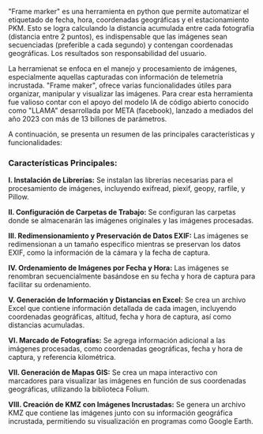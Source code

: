 "Frame marker" es una herramienta en python que permite automatizar el etiquetado de fecha, hora, coordenadas geográficas y el estacionamiento PKM. Esto se logra calculando la distancia acumulada entre cada fotografía (distancia entre 2 puntos), es indispensable que las imágenes sean secuenciadas (preferible a cada segundo) y contengan coordenadas geográficas. Los resultados son responsabilidad del usuario.

La herramienat se enfoca en el manejo y procesamiento de imágenes, especialmente aquellas capturadas con información de telemetría incrustada. "Frame maker", ofrece varias funcionalidades útiles para organizar, manipular y visualizar las imágenes. Para crear esta herramienta fue valioso contar con el apoyo del modelo IA de código abierto conocido como "LLAMA" desarrollada por META (facebook), lanzado a mediados del año 2023 con más de 13 billones de parámetros.

A continuación, se presenta un resumen de las principales características y funcionalidades:

### Características Principales:

**I. Instalación de Librerías:**
Se instalan las librerías necesarias para el procesamiento de imágenes, incluyendo exifread, piexif, geopy, rarfile, y Pillow.

**II. Configuración de Carpetas de Trabajo:**
Se configuran las carpetas donde se almacenarán las imágenes originales y las imágenes procesadas.

**III. Redimensionamiento y Preservación de Datos EXIF:**
Las imágenes se redimensionan a un tamaño específico mientras se preservan los datos EXIF, como la información de la cámara y la fecha de captura.

**IV. Ordenamiento de Imágenes por Fecha y Hora:**
Las imágenes se renombran secuencialmente basándose en su fecha y hora de captura para facilitar su ordenamiento.

**V. Generación de Información y Distancias en Excel:**
Se crea un archivo Excel que contiene información detallada de cada imagen, incluyendo coordenadas geográficas, altitud, fecha y hora de captura, así como distancias acumuladas.

**VI. Marcado de Fotografías:**
Se agrega información adicional a las imágenes procesadas, como coordenadas geográficas, fecha y hora de captura, y referencia kilométrica.

**VII. Generación de Mapas GIS:**
Se crea un mapa interactivo con marcadores para visualizar las imágenes en función de sus coordenadas geográficas, utilizando la biblioteca Folium.

**VIII. Creación de KMZ con Imágenes Incrustadas:**
Se genera un archivo KMZ que contiene las imágenes junto con su información geográfica incrustada, permitiendo su visualización en programas como Google Earth.

